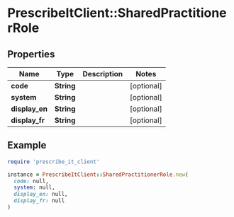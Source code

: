 # PrescribeItClient::SharedPractitionerRole

## Properties

| Name | Type | Description | Notes |
| ---- | ---- | ----------- | ----- |
| **code** | **String** |  | [optional] |
| **system** | **String** |  | [optional] |
| **display_en** | **String** |  | [optional] |
| **display_fr** | **String** |  | [optional] |

## Example

```ruby
require 'prescribe_it_client'

instance = PrescribeItClient::SharedPractitionerRole.new(
  code: null,
  system: null,
  display_en: null,
  display_fr: null
)
```

